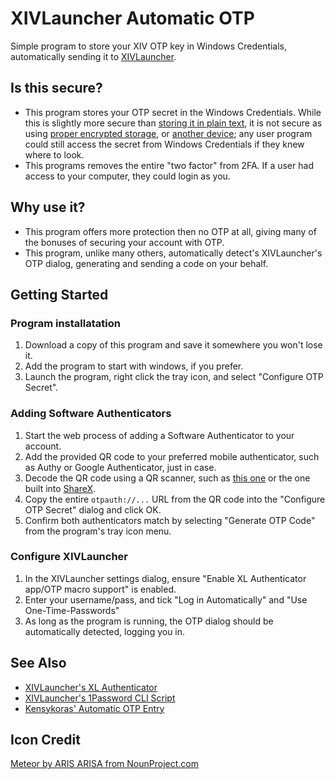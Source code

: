 # XIVLauncher Automatic OTP
Simple program to store your XIV OTP key in Windows Credentials, automatically sending it to [XIVLauncher](https://github.com/goatcorp/FFXIVQuickLauncher/).

## Is this secure?
* This program stores your OTP secret in the Windows Credentials. While this is slightly more secure than [storing it in plain text][kensykora], it is not secure as using [proper encrypted storage][1pass], or [another device][mobile]; any user program could still access the secret from Windows Credentials if they knew where to look.
* This programs removes the entire "two factor" from 2FA. If a user had access to your computer, they could login as you.

## Why use it?
* This program offers more protection then no OTP at all, giving many of the bonuses of securing your account with OTP.
* This program, unlike many others, automatically detect's XIVLauncher's OTP dialog, generating and sending a code on your behalf.

## Getting Started
### Program installatation
1. Download a copy of this program and save it somewhere you won't lose it.
2. Add the program to start with windows, if you prefer.
3. Launch the program, right click the tray icon, and select "Configure OTP Secret".

### Adding Software Authenticators
1. Start the web process of adding a Software Authenticator to your account.
2. Add the provided QR code to your preferred mobile authenticator, such as Authy or Google Authenticator, just in case.
3. Decode the QR code using a QR scanner, such as [this one](https://nimiq.github.io/qr-scanner/demo/) or the one built into [ShareX](https://getsharex.com/).
4. Copy the entire `otpauth://...` URL from the QR code into the "Configure OTP Secret" dialog and click OK.
5. Confirm both authenticators match by selecting "Generate OTP Code" from the program's tray icon menu.

### Configure XIVLauncher
1. In the XIVLauncher settings dialog, ensure  "Enable XL Authenticator app/OTP macro support" is enabled.
2. Enter your username/pass, and tick "Log in Automatically" and "Use One-Time-Passwords"
3. As long as the program is running, the OTP dialog should be automatically detected, logging you in.

## See Also
* [XIVLauncher's XL Authenticator][mobile]
* [XIVLauncher's 1Password CLI Script][1pass]
* [Kensykoras' Automatic OTP Entry][kensykora]

[mobile]: https://goatcorp.github.io/faq/mobile_otp
[1pass]: https://github.com/goatcorp/FFXIVQuickLauncher/tree/master/misc/1password-cli-otp
[kensykora]: https://gist.github.com/kensykora/b220573b4230d7622c5a23a497c75fd3

## Icon Credit
[Meteor by ARIS ARISA from NounProject.com](https://thenounproject.com/icon/meteor-4838195/)